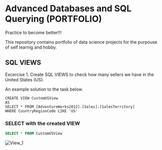 # Advanced Databases and SQL Querying (PORTFOLIO)
Practice to become better!!!

This repository contains portfolio of data science projects for the purpouse of self learnig and hobby.

## SQL VIEWS
Excercise 1.
Create SQL VIEWS to check how many sellers we have in the United States (US).

An example solution to the task below.

```T-SQL
CREATE VIEW CustomUSView
AS
SELECT * FROM [AdventureWorks2012].[Sales].[SalesTerritory]
WHERE CountryRegionCode LIKE 'US'
```
### SELECT with the created VIEW
```SQL
SELECT * FROM CustomUSView
```
![View_1](https://github.com/GeeHouseCode/AdvancedSQLQuerying/assets/110656951/c2b09409-d4d8-430b-9b92-ea4a0aabd8f8)

